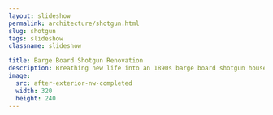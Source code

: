 ```yaml
---
layout: slideshow
permalink: architecture/shotgun.html
slug: shotgun
tags: slideshow
classname: slideshow

title: Barge Board Shotgun Renovation
description: Breathing new life into an 1890s barge board shotgun house.
image:
  src: after-exterior-nw-completed
  width: 320
  height: 240
---
```

<style>
  slideshow-carousel {
    --figcaption-inline-size: 100%;
    --figcaption-place-self: start center;
  }

  [data-orientation='portrait'] {
    --img-inline-size: 50%;
  }

  @media (orientation: landscape) {
    slideshow-carousel {
      --figcaption-place-self: center;
    }

    [data-orientation='portrait'] {
      --img-inline-size: 50vh;
    }
  }
</style>